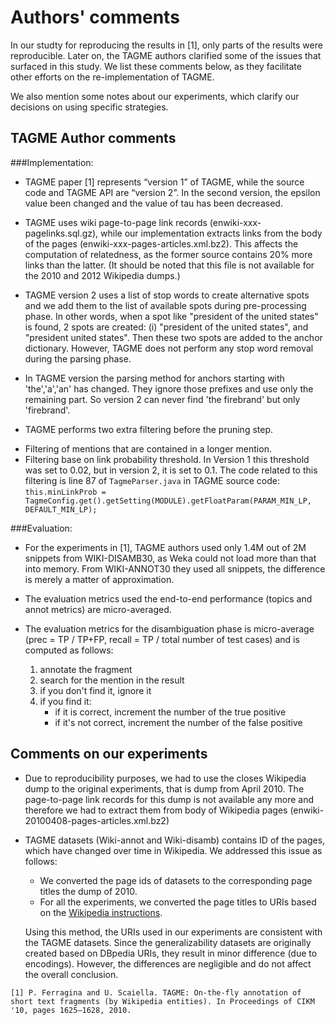 Authors' comments
=================


In our studty for reproducing the results in [1], only parts of the results were reproducible. 
Later on, the TAGME authors clarified some of the issues that surfaced in this study.
We list these comments below, as they facilitate other efforts on the re-implementation of TAGME.

We also mention some notes about our experiments, which clarify our decisions on using specific strategies.

TAGME Author comments
---------------------

###Implementation:

- TAGME paper [1] represents “version 1” of TAGME, while the source code and TAGME API are “version 2”. In the second version, the epsilon value been changed and the value of tau has been decreased.

- TAGME uses wiki page-to-page link records (enwiki-xxx-pagelinks.sql.gz), while our implementation extracts links from the body of the pages (enwiki-xxx-pages-articles.xml.bz2). This affects the computation of relatedness, as the former source contains 20% more links than the latter. (It should be noted that this file is not available for the 2010 and 2012 Wikipedia dumps.) 

- TAGME version 2 uses a list of stop words to create alternative spots and we add them to the list of available spots during pre-processing phase. In other words, when a spot like "president of the united states" is found, 2 spots are created: (i) "president of the united states", and "president united states". Then these two spots are added to the anchor dictionary. However, TAGME does not perform any stop word removal during the parsing phase.

- In TAGME version the parsing method for anchors starting with 'the','a','an' has changed. They ignore those prefixes and use only the remaining part. So version 2 can never find 'the firebrand' but only 'firebrand'. 
 
-  TAGME performs two extra filtering before the pruning step. 
  * Filtering of mentions that are contained in a longer mention.
  * Filtering base on link probability threshold. In Version 1 this threshold was set to 0.02, but in version 2, it is set to 0.1. The code related to this filtering is line 87 of `TagmeParser.java` in TAGME source code:
``this.minLinkProb = TagmeConfig.get().getSetting(MODULE).getFloatParam(PARAM_MIN_LP, DEFAULT_MIN_LP);``

###Evaluation:

- For the experiments in [1], TAGME authors used only 1.4M out of 2M snippets from WIKI-DISAMB30, as Weka could not load more than that into memory. From WIKI-ANNOT30 they used all snippets, the difference is merely a matter of approximation.

- The evaluation metrics used the end-to-end performance (topics and annot metrics) are micro-averaged.

- The evaluation metrics for the disambiguation phase is micro-average (prec = TP / TP+FP, recall = TP / total number of test cases) and is computed as follows:
  1. annotate the fragment
  2. search for the mention in the result
  3. if you don't find it, ignore it 
  4. if you find it:
      - if it is correct, increment the number of the true positive
      - if it's not correct, increment the number of the false positive



Comments on our experiments
---------------------------

- Due to reproducibility purposes, we had to use the closes Wikipedia dump to the original experiments, that is dump from April 2010. The page-to-page link records for this dump is not available any more and therefore we had to extract them from body of Wikipedia pages (enwiki-20100408-pages-articles.xml.bz2)
- TAGME datasets (Wiki-annot and Wiki-disamb) contains ID of the pages, which have changed over time in Wikipedia. We addressed this issue as follows:
  * We converted the page ids of datasets to the corresponding page titles the dump of 2010. 
  * For all the experiments, we converted the page titles to URIs based on the [Wikipedia instructions](https://en.wikipedia.org/wiki/Wikipedia:Page_name#Spaces.2C_underscores_and_character_coding). 

  Using this method, the URIs used in our experiments are consistent with the TAGME datasets. Since the generalizability datasets are originally created based on DBpedia URIs, they result in minor difference (due to encodings). However, the differences are negligible and do not affect the overall conclusion.
  
  
```
[1] P. Ferragina and U. Scaiella. TAGME: On-the-fly annotation of short text fragments (by Wikipedia entities). In Proceedings of CIKM '10, pages 1625–1628, 2010.
```
